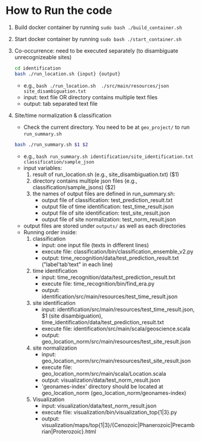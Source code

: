 # How to Run the code

1. Build docker container by running `sudo bash ./build_container.sh`

2. Start docker container by running `sudo bash ./start_container.sh`

3. Co-occurrence: need to be executed separately (to disambiguate unrecognizeable sites)
	```bash
	cd identification
	bash ./run_location.sh {input} {output}
	```
	- e.g., `bash ./run_location.sh  ./src/main/resources/json site_disambiguation.txt`
	- input: text file OR directory contains multiple text files
	- output: tab separated text file

4. Site/time normalization & classification
	- Check the current directory. You need to be at `geo_project/` to run `run_summary.sh`
	```bash
	bash ./run_summary.sh $1 $2
	```
	- e.g., `bash run_summary.sh identification/site_identification.txt classification/sample_json`
	- input variables: 
		1. result of run_location.sh (e.g., site_disambiguation.txt) ($1)
		2. directory contains multiple json files (e.g., classification/sample_jsons) ($2)
		3. the names of output files are defined in run_summary.sh:
			* output file of classification: test_prediction_result.txt
			* output file of time identification:  test_time_result.json
			* output file of site identification: test_site_result.json
			* output file of site normalization: test_norm_result.json
	- output files are stored under `outputs/` as well as each directories
	- Running order inside:
		1. classification
			* input: one input file (texts in different lines) 
			* execute file: classification/bin/classification_ensemble_v2.py
			* output: time_recognition/data/test_prediction_result.txt ("label'tab'text" in each line)
		2. time identification
			* input: time_recognition/data/test_prediction_result.txt
			* execute file: time_recognition/bin/find_era.py
			* output: identification/src/main/resources/test_time_result.json
		3. site identification
			* input: identification/src/main/resources/test_time_result.json, $1 (site disambiguation), time_identification/data/test_prediction_result.txt
			* execute file: identification/src/main/scala/geoscience.scala
			* output: geo_location_norm/src/main/resources/test_site_result.json
		4. site normalization
			* input: geo_location_norm/src/main/resources/test_site_result.json
			* execute file: geo_location_norm/src/main/scala/Location.scala
			* output: visualization/data/test_norm_result.json
			* 'geonames-index' directory should be located at geo_location_norm (geo_location_norm/geonames-index)
		5. Visualization
			* input: visualization/data/test_norm_result.json
			* execute file: visualization/bin/visualization_top{1|3}.py 
			* output: visualization/maps/top{1|3}/{Cenozoic|Phanerozoic|Precambrian|Proterozoic}.html
